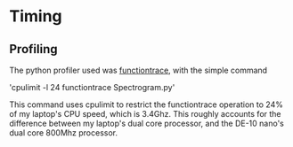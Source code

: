 # Timing
## Profiling
The python profiler used was [functiontrace](https://functiontrace.com/), with the simple command 

'cpulimit -l 24 functiontrace Spectrogram.py'

This command uses cpulimit to restrict the functiontrace operation to 24% of my laptop's CPU speed, which is 3.4Ghz. This roughly accounts for the difference between my laptop's dual core processor, and the DE-10 nano's dual core 800Mhz processor.